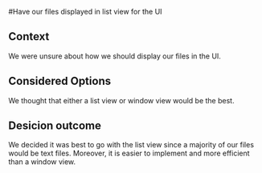 #Have our files displayed in list view for the UI

## Context

We were unsure about how we should display our files in the UI.

## Considered Options

We thought that either a list view or window view would be the best. 

## Desicion outcome

We decided it was best to go with the list view since a majority of our files would be text files. Moreover, it is easier to implement and more efficient than a window view. 




